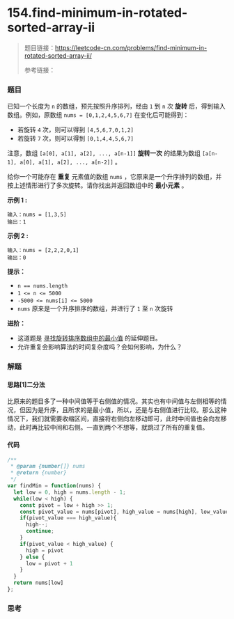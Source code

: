 # 154.find-minimum-in-rotated-sorted-array-ii

> 题目链接：https://leetcode-cn.com/problems/find-minimum-in-rotated-sorted-array-ii/
>
> 参考链接：
>

### 题目

已知一个长度为 `n` 的数组，预先按照升序排列，经由 `1` 到 `n` 次 **旋转** 后，得到输入数组。例如，原数组 `nums = [0,1,2,4,5,6,7]` 在变化后可能得到：

- 若旋转 `4` 次，则可以得到 `[4,5,6,7,0,1,2]`
- 若旋转 `7` 次，则可以得到 `[0,1,4,4,5,6,7]`

注意，数组 `[a[0], a[1], a[2], ..., a[n-1]]` **旋转一次** 的结果为数组 `[a[n-1], a[0], a[1], a[2], ..., a[n-2]]` 。

给你一个可能存在 **重复** 元素值的数组 `nums` ，它原来是一个升序排列的数组，并按上述情形进行了多次旋转。请你找出并返回数组中的 **最小元素** 。

**示例 1 :**

```
输入：nums = [1,3,5]
输出：1
```

**示例 2 :**

```
输入：nums = [2,2,2,0,1]
输出：0
```

**提示：**

- `n == nums.length`
- `1 <= n <= 5000`
- `-5000 <= nums[i] <= 5000`
- `nums` 原来是一个升序排序的数组，并进行了 `1` 至 `n` 次旋转

**进阶：**

- 这道题是 [寻找旋转排序数组中的最小值](https://leetcode-cn.com/problems/find-minimum-in-rotated-sorted-array/description/) 的延伸题目。
- 允许重复会影响算法的时间复杂度吗？会如何影响，为什么？



### 解题

#### 思路[1]二分法

比原来的题目多了一种中间值等于右侧值的情况。其实也有中间值与左侧相等的情况，但因为是升序，且所求的是最小值，所以，还是与右侧值进行比较。那么这种情况下，我们就需要收缩区间，直接将右侧向左移动即可，此时中间值也会向左移动，此时再比较中间和右侧。一直到两个不想等，就跳过了所有的重复值。

#### 代码

```javascript
/**
 * @param {number[]} nums
 * @return {number}
 */
var findMin = function(nums) {
  let low = 0, high = nums.length - 1;
  while(low < high) {
    const pivot = low + high >> 1;
    const pivot_value = nums[pivot], high_value = nums[high], low_value = nums[low];
    if(pivot_value === high_value){
      high--;
      continue;
    }
    if(pivot_value < high_value) {
      high = pivot
    } else {
      low = pivot + 1
    }
  }
  return nums[low]
};
```



### 思考

